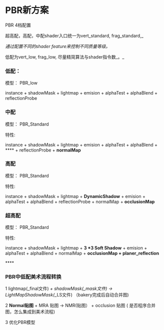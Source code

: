 # PBR新方案

PBR 4档配置

超高配，高配，中配shader入口统一为vert_standard, frag\_standard,_

_通过配置不同的shader feature来控制不同质量等级。_

低配为vert\_low, frag\_low, 尽量精简算法与shader指令数_。_

### 低配：

模型： PBR\_low

instance + shadowMask + lightmap + emision + alphaTest + alphaBlend + reflectionProbe

### 中配

模型： PBR\_Standard

特性:

instance + shadowMask + lightmap + emision + alphaTest + alphaBlend + **** + reflectionProbe + **normalMap**

### 高配

模型： PBR\_Standard

特性:

instance + shadowMask + lightmap  + **DynamicShadow** + emision + alphaTest + alphaBlend  + reflectionProbe + normalMap + **occlusionMap**

### 超高配

模型： PBR\_Standard

特性:

instance + shadowMask + lightmap  + **3 \*3 Soft Shadow**  + emision + alphaTest + alphaBlend + normalMap + **occlusionMap + planer\_reflection** 

\*\*\*\*

### PBR中低配美术流程转换

1 lightmap\(\_final文件\) _+ shadowMask\(\_mask文件\) -&gt; LightMapShadowMask\(_\_LS文件\) （bakery完成后自动合并图\)

2 **Normal贴图** + MRA 贴图 -&gt; NMR\(贴图） + occlusion 贴图 \( 是否程序合并图，怎么集成到美术流程\)

3 优化PBR模型







